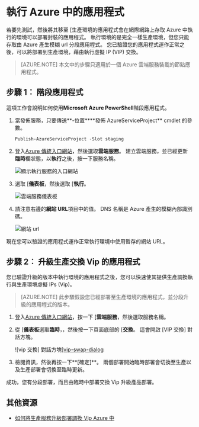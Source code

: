 <properties 
    pageTitle="階段的雲端服務部署 (Node.js) |Microsoft Azure" 
    description="瞭解如何將應用程式部署 Azure 至暫存的環境，然後使用虛擬 IP (VIP) 交換生產環境中部署。" 
    services="cloud-services" 
    documentationCenter="nodejs" 
    authors="rmcmurray" 
    manager="wpickett" 
    editor=""/>

<tags 
    ms.service="cloud-services" 
    ms.workload="tbd" 
    ms.tgt_pltfrm="na" 
    ms.devlang="nodejs" 
    ms.topic="article" 
    ms.date="08/11/2016" 
    ms.author="robmcm"/>



# <a name="staging-an-application-in-azure"></a>執行 Azure 中的應用程式

若要先測試，然後將其移至 [生產環境的應用程式會在網際網路上存取 Azure 中執行的環境可以部署封裝的應用程式。 執行環境的是完全一樣生產環境，但您只能存取由 Azure 產生模糊 url 分段應用程式。 您已驗證您的應用程式運作正常之後，可以將部署到生產環境，藉由執行虛擬 IP (VIP) 交換。

> [AZURE.NOTE] 本文中的步驟只適用於一個 Azure 雲端服務裝載的節點應用程式。

## <a name="step-1-stage-an-application"></a>步驟 1︰ 階段應用程式

這項工作會說明如何使用**Microsoft Azure PowerShell**階段應用程式。

1.  當發佈服務，只要傳送**-位置****發佈 AzureServiceProject** cmdlet 的參數。

    ```powershell
    Publish-AzureServiceProject -Slot staging
    ```

2.  登入[Azure 傳統入口網站]，然後選取**雲端服務**。 建立雲端服務，並已經更新**臨時**欄狀態，以**執行**之後，按一下服務名稱。

    ![顯示執行服務的入口網站][cloud-service]

3.  選取 [**儀表板**，然後選取 [**執行**。

    ![雲端服務儀表板][cloud-service-dashboard]

4. 請注意右邊的**網站 URL**項目中的值。 DNS 名稱是 Azure 產生的模糊內部識別碼。

    ![網站 url][cloud-service-staging-url]

現在您可以驗證的應用程式運作正常執行環境中使用暫存的網站 URL。

## <a name="step-2-upgrade-an-application-in-production-by-swapping-vips"></a>步驟 2︰ 升級生產交換 Vip 的應用程式

您已驗證升級的版本中執行環境的應用程式之後，您可以快速使其提供生產調換執行與生產環境虛擬 IPs (Vip)。

> [AZURE.NOTE] 此步驟假設您已經部署至生產環境的應用程式，並分段升級的應用程式的版本。

1.  登入[Azure 傳統入口網站]，按一下 [**雲端服務**，然後選取服務名稱。

2.  從 [**儀表板**選取**臨時**，，然後按一下頁面底部的 [**交換**。 這會開啟 [VIP 交換] 對話方塊。

    ![vip 交換] 對話方塊][vip-swap-dialog]

3.  檢閱資訊，然後再按一下**[確定]**。 兩個部署開始臨時部署會切換至生產以及生產部署會切換至臨時更新。

成功，您有分段部署，而且由臨時中部署交換 Vip 升級產品部署。

## <a name="additional-resources"></a>其他資源

- [如何將生產服務升級部署調換 Vip Azure 中]

[Azure 傳統入口網站]: http://manage.windowsazure.com
[cloud-service]: ./media/cloud-services-nodejs-stage-application/staging-cloud-service-running.png
[cloud-service-dashboard]: ./media/cloud-services-nodejs-stage-application/cloud-service-dashboard-staging.png
[cloud-service-staging-url]: ./media/cloud-services-nodejs-stage-application/cloud-service-staging-url.png
[vip-swap-dialog]: ./media/cloud-services-nodejs-stage-application/vip-swap-dialog.png
[如何將生產服務升級部署調換 Vip Azure 中]: cloud-services-how-to-manage.md#how-to-swap-deployments-to-promote-a-staged-deployment-to-production
